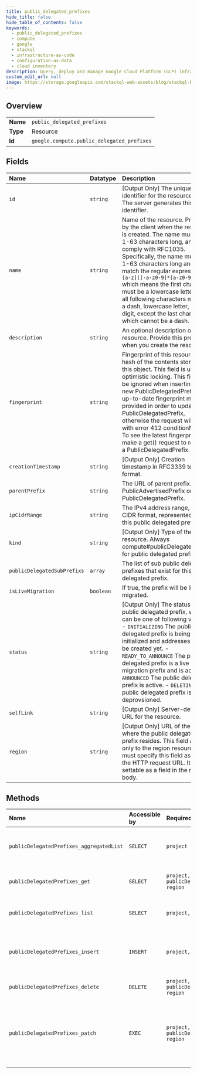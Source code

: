```yaml
---
title: public_delegated_prefixes
hide_title: false
hide_table_of_contents: false
keywords:
  - public_delegated_prefixes
  - compute
  - google    
  - stackql
  - infrastructure-as-code
  - configuration-as-data
  - cloud inventory
description: Query, deploy and manage Google Cloud Platform (GCP) infrastructure and resources using SQL
custom_edit_url: null
image: https://storage.googleapis.com/stackql-web-assets/blog/stackql-blog-post-featured-image.png
---
```

  
    

## Overview
<table><tbody>
<tr><td><b>Name</b></td><td><code>public_delegated_prefixes</code></td></tr>
<tr><td><b>Type</b></td><td>Resource</td></tr>
<tr><td><b>Id</b></td><td><code>google.compute.public_delegated_prefixes</code></td></tr>
</tbody></table>

## Fields
| Name | Datatype | Description |
|:-----|:---------|:------------|
| `id` | `string` | [Output Only] The unique identifier for the resource type. The server generates this identifier. |
| `name` | `string` | Name of the resource. Provided by the client when the resource is created. The name must be 1-63 characters long, and comply with RFC1035. Specifically, the name must be 1-63 characters long and match the regular expression `[a-z]([-a-z0-9]*[a-z0-9])?` which means the first character must be a lowercase letter, and all following characters must be a dash, lowercase letter, or digit, except the last character, which cannot be a dash. |
| `description` | `string` | An optional description of this resource. Provide this property when you create the resource. |
| `fingerprint` | `string` | Fingerprint of this resource. A hash of the contents stored in this object. This field is used in optimistic locking. This field will be ignored when inserting a new PublicDelegatedPrefix. An up-to-date fingerprint must be provided in order to update the PublicDelegatedPrefix, otherwise the request will fail with error 412 conditionNotMet. To see the latest fingerprint, make a get() request to retrieve a PublicDelegatedPrefix. |
| `creationTimestamp` | `string` | [Output Only] Creation timestamp in RFC3339 text format. |
| `parentPrefix` | `string` | The URL of parent prefix. Either PublicAdvertisedPrefix or PublicDelegatedPrefix. |
| `ipCidrRange` | `string` | The IPv4 address range, in CIDR format, represented by this public delegated prefix. |
| `kind` | `string` | [Output Only] Type of the resource. Always compute#publicDelegatedPrefix for public delegated prefixes. |
| `publicDelegatedSubPrefixs` | `array` | The list of sub public delegated prefixes that exist for this public delegated prefix. |
| `isLiveMigration` | `boolean` | If true, the prefix will be live migrated. |
| `status` | `string` | [Output Only] The status of the public delegated prefix, which can be one of following values: - `INITIALIZING` The public delegated prefix is being initialized and addresses cannot be created yet. - `READY_TO_ANNOUNCE` The public delegated prefix is a live migration prefix and is active. - `ANNOUNCED` The public delegated prefix is active. - `DELETING` The public delegated prefix is being deprovsioned.  |
| `selfLink` | `string` | [Output Only] Server-defined URL for the resource. |
| `region` | `string` | [Output Only] URL of the region where the public delegated prefix resides. This field applies only to the region resource. You must specify this field as part of the HTTP request URL. It is not settable as a field in the request body. |
## Methods
| Name | Accessible by | Required Params | Description |
|:-----|:--------------|:----------------|:------------|
| `publicDelegatedPrefixes_aggregatedList` | `SELECT` | `project` | Lists all PublicDelegatedPrefix resources owned by the specific project across all scopes. |
| `publicDelegatedPrefixes_get` | `SELECT` | `project, publicDelegatedPrefix, region` | Returns the specified PublicDelegatedPrefix resource in the given region. |
| `publicDelegatedPrefixes_list` | `SELECT` | `project, region` | Lists the PublicDelegatedPrefixes for a project in the given region. |
| `publicDelegatedPrefixes_insert` | `INSERT` | `project, region` | Creates a PublicDelegatedPrefix in the specified project in the given region using the parameters that are included in the request. |
| `publicDelegatedPrefixes_delete` | `DELETE` | `project, publicDelegatedPrefix, region` | Deletes the specified PublicDelegatedPrefix in the given region. |
| `publicDelegatedPrefixes_patch` | `EXEC` | `project, publicDelegatedPrefix, region` | Patches the specified PublicDelegatedPrefix resource with the data included in the request. This method supports PATCH semantics and uses JSON merge patch format and processing rules. |
